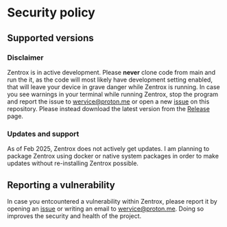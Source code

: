 # Security policy

## Supported versions

### Disclaimer
Zentrox is in active development. Please **never** clone code from main and run the it, as the code will most likely have development setting enabled,
that will leave your device in grave danger while Zentrox is running.
In case you see warnings in your terminal while running Zentrox, stop the program and report the issue to [wervice@proton.me](mailto:wervice@proton.me) or open a new [issue](https://github.com/Wervice/zentrox/issues) on this repository.
Please instead download the latest version from the [Release](https://github.com/Wervice/zentrox/releases) page.


### Updates and support
As of Feb 2025, Zentrox does not actively get updates.
I am planning to package Zentrox using docker or native system packages in order to make updates without re-installing Zentrox possible.

## Reporting a vulnerability

In case you entcountered a vulnerability within Zentrox, please report it by opening an [issue](https://github.com/Wervice/zentrox/issues)
or writing an email to [wervice@proton.me](mailto:wervice@proton.me).
Doing so improves the security and health of the project.
